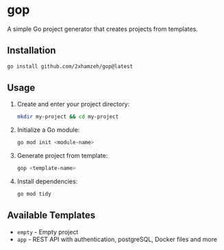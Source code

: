 # gop

A simple Go project generator that creates projects from templates.

## Installation

```bash
go install github.com/2xhamzeh/gop@latest
```

## Usage

1. Create and enter your project directory:

   ```bash
   mkdir my-project && cd my-project
   ```

2. Initialize a Go module:

   ```bash
   go mod init <module-name>
   ```

3. Generate project from template:

   ```bash
   gop <template-name>
   ```

4. Install dependencies:
   ```bash
   go mod tidy
   ```

## Available Templates

- `empty` - Empty project
- `app` - REST API with authentication, postgreSQL, Docker files and more
